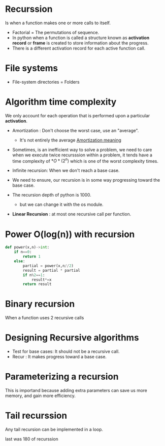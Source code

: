 # Recurssion
Is when a function makes one or more calls to itself.
- Factorial = The permutations of sequence.
- In python when a function is called a structure known as **activation record** or **frame** is created to store information about the progress.
- There is a different activation record for each active function call.

# File systems

- File-system directories = Folders

# Algorithm time complexity

We only account for each operation that is performed upon a particular **activation**.

- Amortization : Don't choose the worst case, use an "average".
  - It's not entirely the average <a href="https://yourbasic.org/algorithms/amortized-time-complexity-analysis/">Amortization meaning</a>
- Sometimes, is an inefficient way to solve a problem, we need to care when we execute twice recursssion within a problem,
it tends have a time complexity of $*O*(2^{n})$ which is one of the worst complexity times.

- Infinite recursion: When we don't reach a base case.
- We need to ensure, our recursion is in some way progressing toward the base case.
- The recursion depth of python is 1000.
  - but we can change it with the os module.
- **Linear Recursion** : at most one recursive call per function.

# Power O(log(n)) with recursion

```py
def power(x,n)->int:
    if n==0: 
        return 1
    else:
        partial = power(x,n//2)
        result = partial * partial
        if n%2==1: 
            result*=x
        return result
```

# Binary recursion
When a function uses 2 recursive calls

# Designing Recursive algorithms

- Test for base cases: It should not be a recursive call.
- Recur : It makes progress toward a base case.

# Parameterizing a recursion 
This is importand because adding extra parameters can save us more memory, and gain more efficiency.

# Tail recurssion
Any tail recursion can be implemented in a loop.


last was 180 of recurssion 
